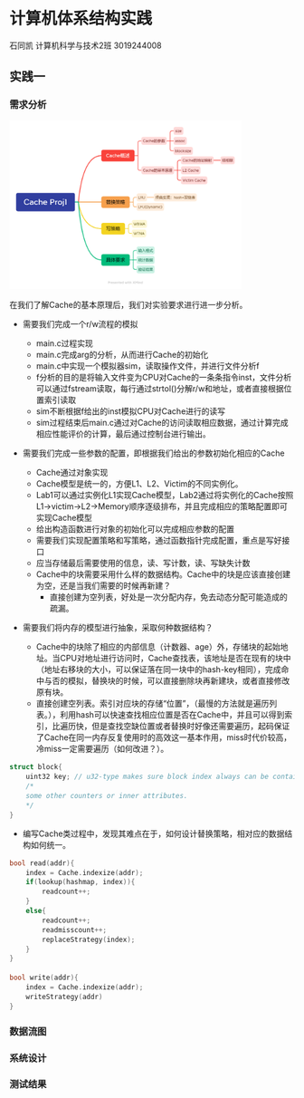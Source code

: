 # 计算机体系结构实践

石同凯 计算机科学与技术2班 3019244008



## 实践一

### 需求分析

<img src="./asset/Cache Proj1.png" style="zoom:40%;" />

在我们了解Cache的基本原理后，我们对实验要求进行进一步分析。

- 需要我们完成一个r/w流程的模拟
  - main.c过程实现
  - main.c完成arg的分析，从而进行Cache的初始化
  - main.c中实现一个模拟器sim，读取操作文件，并进行文件分析f
  - f分析的目的是将输入文件变为CPU对Cache的一条条指令inst，文件分析可以通过fstream读取，每行通过strtol()分解r/w和地址，或者直接根据位置索引读取
  - sim不断根据f给出的inst模拟CPU对Cache进行的读写
  - sim过程结束后main.c通过对Cache的访问读取相应数据，通过计算完成相应性能评价的计算，最后通过控制台进行输出。

- 需要我们完成一些参数的配置，即根据我们给出的参数初始化相应的Cache
  - Cache通过对象实现
  - Cache模型是统一的，方便L1、L2、Victim的不同实例化。
  - Lab1可以通过实例化L1实现Cache模型，Lab2通过将实例化的Cache按照L1->victim->L2->Memory顺序逐级排布，并且完成相应的策略配置即可实现Cache模型
  - 给出构造函数进行对象的初始化可以完成相应参数的配置
  - 需要我们实现配置策略和写策略，通过函数指针完成配置，重点是写好接口
  - 应当存储最后需要使用的信息，读、写计数，读、写缺失计数
  - Cache中的块需要采用什么样的数据结构。Cache中的块是应该直接创建为空，还是当我们需要的时候再新建？
    - 直接创建为空列表，好处是一次分配内存，免去动态分配可能造成的疏漏。
- 需要我们将内存的模型进行抽象，采取何种数据结构？
  - Cache中的块除了相应的内部信息（计数器、age）外，存储块的起始地址。当CPU对地址进行访问时，Cache查找表，该地址是否在现有的块中（地址右移块的大小，可以保证落在同一块中的hash-key相同），完成命中与否的模拟，替换块的时候，可以直接删除块再新建块，或者直接修改原有块。
  - 直接创建空列表。索引对应块的存储“位置”，（最慢的方法就是遍历列表。），利用hash可以快速查找相应位置是否在Cache中，并且可以得到索引，比遍历快，但是查找空缺位置或者替换时好像还需要遍历，起码保证了Cache在同一内存反复使用时的高效这一基本作用，miss时代价较高，冷miss一定需要遍历（如何改进？）。

```c++
struct block{
    uint32 key; // u32-type makes sure block index always can be contained 
    /*
    some other counters or inner attributes.
    */
}
```

- 编写Cache类过程中，发现其难点在于，如何设计替换策略，相对应的数据结构如何统一。

```C++
bool read(addr){
	index = Cache.indexize(addr);
    if(lookup(hashmap, index)){
        readcount++;
    }
    else{
        readcount++;
        readmisscount++;
        replaceStrategy(index);
    }
}

bool write(addr){
    index = Cache.indexize(addr);
    writeStrategy(addr)
}
```



### 数据流图

### 系统设计

###  测试结果
